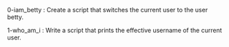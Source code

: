 0-iam_betty : Create a script that switches the current user to the user betty.

1-who_am_i : Write a script that prints the effective username of the current user.


